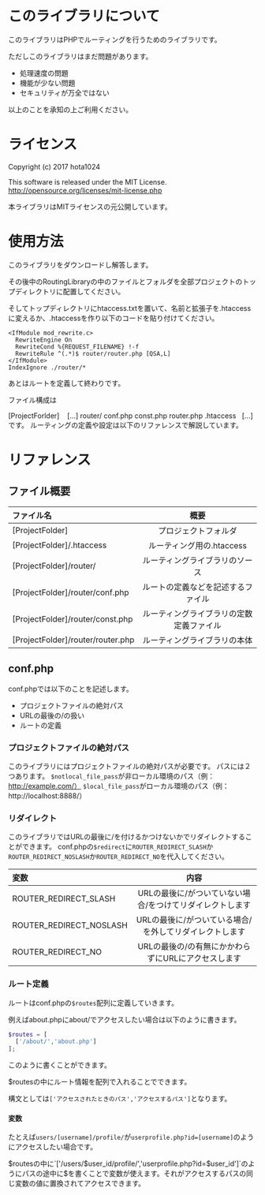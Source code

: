 # このライブラリについて
このライブラリはPHPでルーティングを行うためのライブラリです。

ただしこのライブラリはまだ問題があります。

- 処理速度の問題
- 機能が少ない問題
- セキュリティが万全ではない

以上のことを承知の上ご利用ください。

# ライセンス
Copyright (c) 2017 hota1024

This software is released under the MIT License.
http://opensource.org/licenses/mit-license.php

本ライブラリはMITライセンスの元公開しています。

# 使用方法
このライブラリをダウンロードし解答します。

その後中のRoutingLibraryの中のファイルとフォルダを全部プロジェクトのトップディレクトリに配置してください。

そしてトップディレクトリにhtaccess.txtを置いて、名前と拡張子を.htaccessに変えるか、.htaccessを作り以下のコードを貼り付けてください。
```htaccess
<IfModule mod_rewrite.c>
  RewriteEngine On
  RewriteCond %{REQUEST_FILENAME} !-f
  RewriteRule ^(.*)$ router/router.php [QSA,L]
</IfModule>
IndexIgnore ./router/*
```

あとはルートを定義して終わりです。

ファイル構成は

[ProjectForlder]
    [...]
    router/
      conf.php
      const.php
      router.php
    .htaccess
    [...]
です。
ルーティングの定義や設定は以下のリファレンスで解説しています。

# リファレンス

## ファイル概要
|ファイル名|概要|
|:----|:----:|
|[ProjectFolder]|プロジェクトフォルダ|
|[ProjectFolder]/.htaccess|ルーティング用の.htaccess|
|[ProjectFolder]/router/|ルーティングライブラリのソース|
|[ProjectFolder]/router/conf.php|ルートの定義などを記述するファイル|
|[ProjectFolder]/router/const.php|ルーティングライブラリの定数定義ファイル|
|[ProjectFolder]/router/router.php|ルーティングライブラリの本体|

## conf.php
conf.phpでは以下のことを記述します。

- プロジェクトファイルの絶対パス
- URLの最後の/の扱い
- ルートの定義

### プロジェクトファイルの絶対パス
このライブラリにはプロジェクトファイルの絶対パスが必要です。
パスには２つあります。
`$notlocal_file_pass`が非ローカル環境のパス（例：http://example.com/）
`$local_file_pass`がローカル環境のパス（例：http://localhost:8888/）

### リダイレクト
このライブラリではURLの最後に/を付けるかつけないかでリダイレクトすることができます。
conf.phpの`$redirect`に`ROUTER_REDIRECT_SLASH`か`ROUTER_REDIRECT_NOSLASH`か`ROUTER_REDIRECT_NO`を代入してください。

|変数|内容|
|:----|:---:|
|ROUTER_REDIRECT_SLASH|URLの最後に/がついていない場合/をつけてリダイレクトします|
|ROUTER_REDIRECT_NOSLASH|URLの最後に/がついている場合/を外してリダイレクトします|
|ROUTER_REDIRECT_NO|URLの最後の/の有無にかかわらずにURLにアクセスします|

### ルート定義
ルートはconf.phpの`$routes`配列に定義していきます。

例えばabout.phpにabout/でアクセスしたい場合は以下のように書きます。

```php
$routes = [
  ['/about/','about.php']
];
```

このように書くことができます。

$routesの中にルート情報を配列で入れることでできます。

構文としては`['アクセスされたときのパス','アクセスするパス']`となります。

#### 変数

たとえば`users/[username]/profile/`が`userprofile.php?id=[username]`のようにアクセスしたい場合です。

$routesの中に`['/users/$user_id/profile/','userprofile.php?id=$user_id']`のようにパスの途中に$を書くことで変数が使えます。それがアクセスするパスの同じ変数の値に置換されてアクセスできます。
